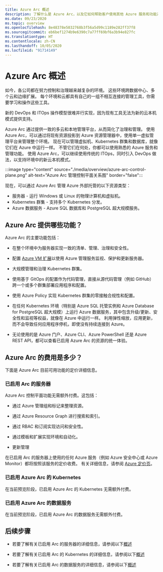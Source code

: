 ```yaml
---
title: Azure Arc 概述
description: 了解什么是 Azure Arc，以及它如何帮助客户使用其他 Azure 服务和功能对混合资源进行管理和治理。
ms.date: 09/23/2020
ms.topic: overview
ms.openlocfilehash: 8e48378e5032768b3f56a5d99c1189e282ff37f8
ms.sourcegitcommit: eb6bef1274b9e6390c7a77ff69bf6a3b94e827fc
ms.translationtype: HT
ms.contentlocale: zh-CN
ms.lasthandoff: 10/05/2020
ms.locfileid: "91714149"
---
```

# <a name="azure-arc-overview"></a>Azure Arc 概述

如今，各公司都在努力控制和治理越来越复杂的环境。 这些环境跨数据中心、多个云和边缘扩展。 每个环境和云都具有自己的一组不相互连接的管理工具，你需要学习和操作这些工具。

新的 DevOps 和 ITOps 操作模型很难并行实现，因为现有工具无法为新的云本机模式提供支持。

Azure Arc 通过提供一致的多云和本地管理平台，从而简化了治理和管理。 使用 Azure Arc，可以通过将现有资源投影到 Azure 资源管理器中，使用单一虚拟管理平台来管理整个环境。 现在可以管理虚拟机、Kubernetes 群集和数据库，就像它们在 Azure 中运行一样。 不管它们在何处，你都可以使用熟悉的 Azure 服务和管理功能。 使用 Azure Arc，可以继续使用传统的 ITOps，同时引入 DevOps 做法，以支持环境中的新云本机模式。

:::image type="content" source="./media/overview/azure-arc-control-plane.png" alt-text="Azure Arc 管理控制平面关系图" border="false":::

现在，可以通过 Azure Arc 管理 Azure 外部托管的以下资源类型：

* 服务器 - 运行 Windows 或 Linux 的物理计算机和虚拟机。
* Kubernetes 群集 - 支持多个 Kubernetes 分发。
* Azure 数据服务 - Azure SQL 数据库和 PostgreSQL 超大规模服务。

## <a name="what-does-azure-arc-deliver"></a>Azure Arc 提供哪些功能？

Azure Arc 的主要功能包括：

* 在整个环境中为服务器实现一致的清单、管理、治理和安全性。

* 配置 [Azure VM 扩展](./servers/manage-vm-extensions.md)以使用 Azure 管理服务监视、保护和更新服务器。

* 大规模管理和治理 Kubernetes 群集。

* 使用基于 GitOps 的配置作为代码管理，直接从源代码管理（例如 GitHub）跨一个或多个群集部署应用程序和配置。

* 使用 Azure Policy 实现 Kubernetes 群集的零接触合规性和配置。

* 在任何 Kubernetes 环境（特别是 Azure SQL 托管实例和 Azure Database for PostgreSQL 超大规模）上运行 Azure 数据服务，其中包含升级/更新、安全性和监视等权益，就像在 Azure 中运行一样。 利用弹性缩放，应用更新，而不会导致任何应用程序停机，即使没有持续连接到 Azure。

* 无论使用的是 Azure 门户、Azure CLI、Azure PowerShell 还是 Azure REST API，都可以查看已启用 Azure Arc 的资源的统一体验。

## <a name="how-much-does-azure-arc-cost"></a>Azure Arc 的费用是多少？

下面是 Azure Arc 目前可用功能的定价详细信息。

### <a name="arc-enabled-servers"></a>已启用 Arc 的服务器

Azure Arc 控制平面功能无需额外付费。这包括：

* 通过 Azure 管理组和标记来整理资源。

* 通过 Azure Resource Graph 进行搜索和索引。

* 通过 RBAC 和订阅实现访问和安全性。

* 通过模板和扩展实现环境和自动化。

* 更新管理

在已启用 Arc 的服务器上使用的任何 Azure 服务（例如 Azure 安全中心或 Azure Monitor）都将按照该服务的定价收费。 有关详细信息，请参阅 [Azure 定价页](https://azure.microsoft.com/pricing/)。

### <a name="azure-arc-enabled-kubernetes"></a>已启用 Azure Arc 的 Kubernetes

在当前预览阶段，已启用 Azure Arc 的 Kubernetes 无需额外付费。

### <a name="azure-arc-enabled-data-services"></a>已启用 Azure Arc 的数据服务

在当前预览阶段，已启用 Azure Arc 的数据服务无需额外付费。

## <a name="next-steps"></a>后续步骤

* 若要了解有关已启用 Arc 的服务器的详细信息，请参阅以下[概述](./servers/overview.md)

* 若要了解有关已启用 Arc 的 Kubernetes 的详细信息，请参阅以下[概述](./kubernetes/overview.md)

* 若要了解有关已启用 Arc 的数据服务的详细信息，请参阅以下[概述](https://azure.microsoft.com/services/azure-arc/hybrid-data-services/)
